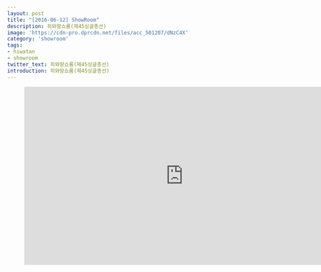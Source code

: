 ```yaml
---
layout: post
title: "[2016-06-12] ShowRoom"
description: 히와땅쇼룸(제45싱글총선)
image: 'https://cdn-pro.dprcdn.net/files/acc_501207/dNzC4X'
category: 'showroom'
tags:
- hiwatan
- showroom
twitter_text: 히와땅쇼룸(제45싱글총선)
introduction: 히와땅쇼룸(제45싱글총선)
---
```

<figure class="video_container">
<iframe width="740" height="416" src="https://serviceapi.nmv.naver.com/flash/convertIframeTag.nhn?vid=660CAF9F41D0B351344A4413D94AB743523F&outKey=V1268a8ec0067c5df910e65732e03ec0072eb3984a417b4920f2765732e03ec0072eb" frameborder="no" scrolling="no"></iframe>
</figure>
